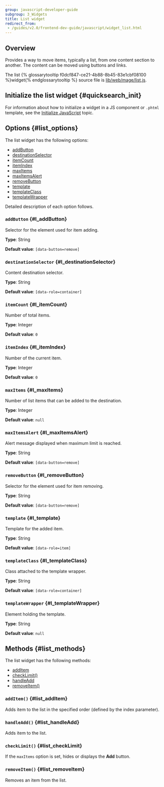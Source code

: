 ```yaml
---
group: javascript-developer-guide
subgroup: 3_Widgets
title: List widget
redirect_from:
 - /guides/v2.0/frontend-dev-guide/javascript/widget_list.html
---
```

## Overview

Provides a way to move items, typically a list, from one content section to another.
The content can be moved using buttons and links. 

The list {% glossarytooltip f0dcf847-ce21-4b88-8b45-83e1cbf08100 %}widget{% endglossarytooltip %} source file is [lib/web/mage/list.js].

## Initialize the list widget {#quicksearch_init}

For information about how to initialize a widget in a JS component or `.phtml` template, see the [Initialize JavaScript] topic.

## Options {#list_options}

The list widget has the following options:
-   [addButton](#l_addButton)
-   [destinationSelector](#l_destinationSelector)
-   [itemCount](#l_itemCount)
-   [itemIndex](#l_itemIndex)
-   [maxItems](#l_maxItems)
-   [maxItemsAlert](#l_maxItemsAlert)
-   [removeButton](#l_removeButton)
-   [template](#l_template)
-   [templateClass](#l_templateClass)
-   [templateWrapper](#l_templateWrapper)

Detailed description of each option follows.

### `addButton` {#l_addButton}
Selector for the element used for item adding. 

**Type**: String

**Default value**: `[data-button=remove]`

### `destinationSelector` {#l_destinationSelector}
Content destination selector.

**Type**: String

**Default value**: `[data-role=container]`

### `itemCount` {#l_itemCount}
Number of total items.

**Type**: Integer 

**Default value**: `0`

### `itemIndex` {#l_itemIndex}
Number of the current item.

**Type**: Integer

**Default value**: `0`

### `maxItems` {#l_maxItems}
Number of list items that can be added to the destination.

**Type**: Integer

**Default value**: `null`

### `maxItemsAlert` {#l_maxItemsAlert}
Alert message displayed when maximum limit is reached.

**Type**: String

**Default value**: `[data-button=remove]`

### `removeButton` {#l_removeButton}
Selector for the element used for item removing. 

**Type**: String

**Default value**: `[data-button=remove]`

### `template` {#l_template}
Template for the added item.

**Type**: String

**Default value**: `[data-role=item]`

### `templateClass` {#l_templateClass}
Class attached to the template wrapper.

**Type**: String

**Default value**: `[data-role=container]`

### `templateWrapper` {#l_templateWrapper}
Element holding the template.

**Type**: String

**Default value**: `null`

## Methods {#list_methods}

The list widget has the following methods:
-   [addItem](#list_addItem)
-   [checkLimit()](#list_checkLimit)
-   [handleAdd](#list_handleAdd)
-   [removeItem()](#list_removeItem)

### `addItem()` {#list_addItem}
Adds item to the list in the specified order (defined by the index parameter).

### `handleAdd()` {#list_handleAdd}
Adds item to the list.

### `checkLimit()` {#list_checkLimit}
If the `maxItems` option is set, hides or displays the **Add** button.

### `removeItem()` {#list_removeItem}
Removes an item from the list.


[lib/web/mage/list.js]: {{site.mage2000url}}lib/web/mage/list.js
[Initialize JavaScript]: {{page.baseurl}}/javascript-dev-guide/javascript/js_init.html
